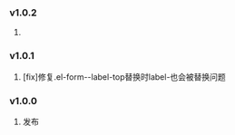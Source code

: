 ### v1.0.2
1. [update]:修改默认替换前缀为gp-，保持和change-prefix-loader默认前缀一致
### v1.0.1
1. [fix]修复.el-form--label-top替换时label-也会被替换问题
### v1.0.0

1. 发布